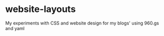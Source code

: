 website-layouts
===============

My experiments with CSS and website design for my blogs' using 960.gs and yaml